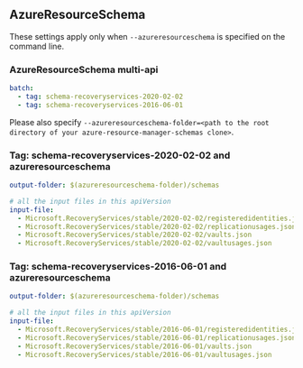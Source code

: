 ## AzureResourceSchema

These settings apply only when `--azureresourceschema` is specified on the command line.

### AzureResourceSchema multi-api

``` yaml $(azureresourceschema) && $(multiapi)
batch:
  - tag: schema-recoveryservices-2020-02-02
  - tag: schema-recoveryservices-2016-06-01

```

Please also specify `--azureresourceschema-folder=<path to the root directory of your azure-resource-manager-schemas clone>`.

### Tag: schema-recoveryservices-2020-02-02 and azureresourceschema

``` yaml $(tag) == 'schema-recoveryservices-2020-02-02' && $(azureresourceschema)
output-folder: $(azureresourceschema-folder)/schemas

# all the input files in this apiVersion
input-file:
  - Microsoft.RecoveryServices/stable/2020-02-02/registeredidentities.json
  - Microsoft.RecoveryServices/stable/2020-02-02/replicationusages.json
  - Microsoft.RecoveryServices/stable/2020-02-02/vaults.json
  - Microsoft.RecoveryServices/stable/2020-02-02/vaultusages.json

```

### Tag: schema-recoveryservices-2016-06-01 and azureresourceschema

``` yaml $(tag) == 'schema-recoveryservices-2016-06-01' && $(azureresourceschema)
output-folder: $(azureresourceschema-folder)/schemas

# all the input files in this apiVersion
input-file:
  - Microsoft.RecoveryServices/stable/2016-06-01/registeredidentities.json
  - Microsoft.RecoveryServices/stable/2016-06-01/replicationusages.json
  - Microsoft.RecoveryServices/stable/2016-06-01/vaults.json
  - Microsoft.RecoveryServices/stable/2016-06-01/vaultusages.json

```
